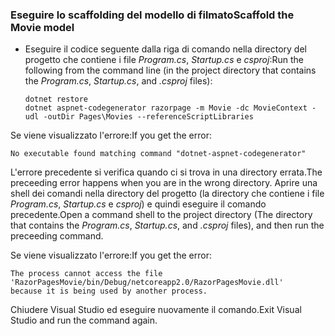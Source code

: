 <a name="scaffold"></a>
### <a name="scaffold-the-movie-model"></a><span data-ttu-id="1ed79-101">Eseguire lo scaffolding del modello di filmato</span><span class="sxs-lookup"><span data-stu-id="1ed79-101">Scaffold the Movie model</span></span>

* <span data-ttu-id="1ed79-102">Eseguire il codice seguente dalla riga di comando nella directory del progetto che contiene i file *Program.cs*, *Startup.cs* e *csproj*:</span><span class="sxs-lookup"><span data-stu-id="1ed79-102">Run the following from the command line (in the project directory that contains the *Program.cs*, *Startup.cs*, and *.csproj* files):</span></span>

  ```console
  dotnet restore
  dotnet aspnet-codegenerator razorpage -m Movie -dc MovieContext -udl -outDir Pages\Movies --referenceScriptLibraries
  ```

<span data-ttu-id="1ed79-103">Se viene visualizzato l'errore:</span><span class="sxs-lookup"><span data-stu-id="1ed79-103">If you get the error:</span></span>
  ```
No executable found matching command "dotnet-aspnet-codegenerator"
  ```

<span data-ttu-id="1ed79-104">L'errore precedente si verifica quando ci si trova in una directory errata.</span><span class="sxs-lookup"><span data-stu-id="1ed79-104">The preceeding error happens when you are in the wrong directory.</span></span> <span data-ttu-id="1ed79-105">Aprire una shell dei comandi nella directory del progetto (la directory che contiene i file *Program.cs*, *Startup.cs* e *csproj*) e quindi eseguire il comando precedente.</span><span class="sxs-lookup"><span data-stu-id="1ed79-105">Open a command shell to the project directory (The directory that contains the *Program.cs*, *Startup.cs*, and *.csproj* files), and then run the preceeding command.</span></span>

<span data-ttu-id="1ed79-106">Se viene visualizzato l'errore:</span><span class="sxs-lookup"><span data-stu-id="1ed79-106">If you get the error:</span></span>
  ```
  The process cannot access the file 
 'RazorPagesMovie/bin/Debug/netcoreapp2.0/RazorPagesMovie.dll' 
  because it is being used by another process.
  ```

<span data-ttu-id="1ed79-107">Chiudere Visual Studio ed eseguire nuovamente il comando.</span><span class="sxs-lookup"><span data-stu-id="1ed79-107">Exit Visual Studio and run the command again.</span></span>
